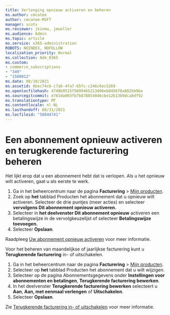 ```yaml
---
title: Verlenging opnieuw activeren en beheren
ms.author: cmcatee
author: cmcatee-MSFT
manager: scotv
ms.reviewer: jkinma, jmueller
ms.audience: Admin
ms.topic: article
ms.service: o365-administration
ROBOTS: NOINDEX, NOFOLLOW
localization_priority: Normal
ms.collection: Adm_O365
ms.custom:
- commerce_subscriptions
- "349"
- "1500012"
ms.date: 08/10/2021
ms.assetid: 6bec74c6-c7a6-4fa7-b5fc-c246c6ec5269
ms.openlocfilehash: 4748b9515f5699465213d06eb845678a882bb9be
ms.sourcegitcommit: e781da003fb7b878854846cbe12b13b9dca8df92
ms.translationtype: MT
ms.contentlocale: nl-NL
ms.lasthandoff: 08/31/2021
ms.locfileid: "58844741"
---
```

# <a name="how-to-reactivate-a-subscription-and-manage-recurring-billing"></a>Een abonnement opnieuw activeren en terugkerende facturering beheren

Het lijkt erop dat u een abonnement hebt dat is verlopen. Als u het opnieuw wilt activeren, gaat u als eerste te werk.
  
1. Ga in het beheercentrum naar de pagina **Facturering** > [Mijn producten](https://go.microsoft.com/fwlink/p/?linkid=842054).
2. Zoek op **het** tabblad Producten het abonnement dat u opnieuw wilt activeren. Selecteer de drie puntjes (meer acties) en selecteer **vervolgens Dit abonnement opnieuw activeren.**
3. Selecteer in **het deelvenster Dit abonnement opnieuw** activeren een betalingswijze in de vervolgkeuzelijst of selecteer **Betalingswijze toevoegen.**
4. Selecteer **Opslaan**.

Raadpleeg [Uw abonnement opnieuw activeren](https://docs.microsoft.com/microsoft-365/commerce/subscriptions/reactivate-your-subscription) voor meer informatie.

Voor het beheren van maandelijkse of jaarlijkse facturering kunt u **Terugkerende facturering** in- of uitschakelen.
  
1. Ga in het beheercentrum naar de pagina **Facturering** > [Mijn producten](https://go.microsoft.com/fwlink/p/?linkid=842054).
2. Selecteer op **het** tabblad Producten het abonnement dat u wilt wijzigen.
3. Selecteer op de pagina Abonnementsgegevens onder **Instellingen voor abonnementen en betalingen**, **Terugkerende facturering bewerken**.
4. In het deelvenster **Terugkerende facturering bewerken** selecteert u **Aan**, **Aan, met eenmaal verlengen** of **Uitschakelen**.
5. Selecteer **Opslaan**.

Zie [Terugkerende facturering in- of uitschakelen](https://docs.microsoft.com/microsoft-365/commerce/subscriptions/renew-your-subscription#turn-recurring-billing-off-or-on) voor meer informatie.